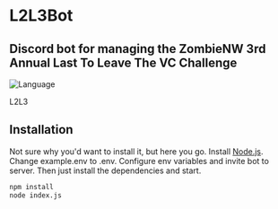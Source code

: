# L2L3Bot
## Discord bot for managing the ZombieNW 3rd Annual Last To Leave The VC Challenge

![Language](https://badgen.net/badge/language/Node.JS/green)

L2L3

## Installation
Not sure why you'd want to install it, but here you go.
Install [Node.js](https://nodejs.org/). 
Change example.env to .env.
Configure env variables and invite bot to server.
Then just install the dependencies and start.
```sh
npm install
node index.js
```